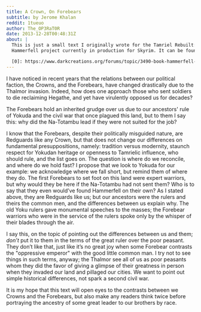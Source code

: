 ```yaml
---
title: A Crown, On Forebears
subtitle: by Jerome Khalan
reddit: 1tueuo
author: The_OP3RaT0R
date: 2013-12-28T00:48:31Z
about: |
  This is just a small text I originally wrote for the Tamriel Rebuilt:
  Hammerfell project currently in production for Skyrim. It can be found [here][0].

  [0]: https://www.darkcreations.org/forums/topic/3490-book-hammerfell-a-crown-on-forebears/
---
```


I have noticed in recent years that the relations between our political faction,
the Crowns, and the Forebears, have changed drastically due to the Thalmor
invasion. Indeed, how does one approach those who sent soldiers to die
reclaiming Hegathe, and yet have virulently opposed us for decades?

The Forebears hold an inherited grudge over us due to our ancestors' rule of
Yokuda and the civil war that once plagued this land, but to them I say this:
why did the Na-Totambu lead if they were not suited for the job?

I know that the Forebears, despite their politically misguided nature, are
Redguards like any Crown, but that does not change our differences on
fundamental presuppositions, namely: tradition versus modernity, staunch respect
for Yokudan heritage or openness to Tamrielic influence, who should rule, and
the list goes on. The question is where do we reconcile, and where do we hold
fast? I propose that we look to Yokuda for our example: we acknowledge where we
fall short, but remind them of where they do. The first Forebears to set foot on
this land were expert warriors, but why would they be here if the Na-Totambu had
not sent them? Who is to say that they even would’ve found Hammerfell on their
own? As I stated above, they are Redguards like us; but our ancestors were the
rulers and theirs the common men, and the differences between us explain why.
The old Yoku rulers gave monumental speeches to the masses; the Forebear
warriors who were in the service of the rulers spoke only by the whisper of
their blades through the air.

I say this, on the topic of pointing out the differences between us and them;
*don’t* put it to them in the terms of the great ruler over the poor peasant.
They don’t like that, just like it’s no great joy when some Forebear contrasts
the "oppressive emperor" with the good little common man. I try not to see
things in such terms, anyway; the Thalmor see all of us as poor peasants whom
they did the favor of giving a glimpse of their greatness in person when they
invaded our land and pillaged our cities. We want to point out simple historical
differences, not spark a second civil war.

It is my hope that this text will open eyes to the contrasts between we Crowns
and the Forebears, but also make any readers think twice before portraying the
ancestry of some great leader to our brothers by race.

